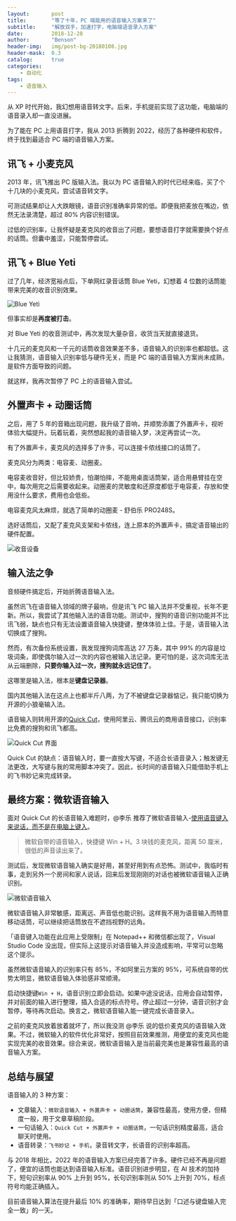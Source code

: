 ```yaml
---
layout:       post
title:        "等了十年，PC 端能用的语音输入方案来了"
subtitle:     "解放双手，加速打字，电脑端语音录入方案"
date:         2018-12-28
author:       "Benson"
header-img:   img/post-bg-20180108.jpg
header-mask:  0.3
catalog:      true
categories:
    - 自动化
tags:
    - 语音输入
---
```


从 XP 时代开始，我幻想用语音转文字。后来，手机提前实现了这功能，电脑端的语音录入却一直没进展。

为了能在 PC 上用语音打字，我从 2013 折腾到 2022，经历了各种硬件和软件，终于找到最适合 PC 端的语音输入方案。

## 讯飞 + 小麦克风

2013 年，讯飞推出 PC 版输入法。我以为 PC 语音输入的时代已经来临，买了个十几块的小麦克风，尝试语音转文字。

可测试结果却让人大跌眼镜，语音识别准确率异常的低。即便我把麦放在嘴边，依然无法录清楚，超过 80% 内容识别错误。

过低的识别率，让我怀疑是麦克风的收音出了问题，要想语音打字就需要换个好点的话筒。但囊中羞涩，只能暂停尝试。

## 讯飞 + Blue Yeti

过了几年，经济宽裕点后，下单网红录音话筒 Blue Yeti，幻想着 4 位数的话筒能带来完美的收音识别效果。

![Blue Yeti](http://tc.seoipo.com/20181228052211.png?imageMogr2/thumbnail/!60p)

但事实却是**再度被打击**。

对 Blue Yeti 的收音测试中，再次发现大量杂音，收货当天就直接退货。

十几元的麦克风和一千元的话筒收音效果差不多，语音输入的识别率也都超低。这让我猜测，语音输入识别率低与硬件无关，而是 PC 端的语音输入方案尚未成熟，是软件方面导致的问题。

就这样，我再次暂停了 PC 上的语音输入尝试。

## 外置声卡 + 动圈话筒

之后，用了 5 年的音箱出现问题，我升级了音响，并顺势添置了外置声卡，视听体验大幅提升。玩着玩着，突然想起我的语音输入梦，决定再尝试一次。

有了外置声卡，麦克风的选择多了许多，可以连接卡侬线接口的话筒了。

麦克风分为两类：电容麦、动圈麦。

电容麦收音好，但比较娇贵，怕潮怕摔，不能用桌面话筒架，适合用悬臂挂在空中，每次用完之后需要收起来。动圈麦的灵敏度和还原度都低于电容麦，存放和使用没什么要求，费用也会低些。

电容麦克风太麻烦，就选了简单的动圈麦 - 舒伯乐 PRO248S。

选好话筒后，又配了麦克风支架和卡侬线，连上原本的外置声卡，搞定语音输出的硬件配置。

![收音设备](http://tc.seoipo.com/2022-05-25-18-02-54.jpg?imageMogr2/thumbnail/!15p)

## 输入法之争

音频硬件搞定后，开始折腾语音输入法。

虽然讯飞在语音输入领域的牌子最响，但是讯飞 PC 输入法并不受重视，长年不更新。所以，我尝试了其他输入法的语音功能。测试中，搜狗的语音识别功能并不比讯飞弱，缺点也只有无法设置语音输入快捷键，整体体验上佳。于是，语音输入法切换成了搜狗。

然而，有次备份系统设置，我发现搜狗词库高达 27 万条，其中 99% 的内容是垃圾词条，即使偶尔输入过一次的内容也被输入法记录。更可怕的是，这次词库无法从云端删除，**只要你输入过一次，搜狗就永远记住了**。

这哪里是输入法，根本是**键盘记录器**。

国内其他输入法在这点上也都半斤八两，为了不被键盘记录器惦记，我只能切换为开源的小狼毫输入法。

语音输入则转用开源的[Quick Cut](https://github.com/HaujetZhao/QuickCut)，使用阿里云、腾讯云的商用语音接口，识别率比免费的搜狗和讯飞都高。

![Quick Cut 界面](http://tc.seoipo.com/2022-05-25-18-08-06.png?imageMogr2/thumbnail/!60p)

Quick Cut 的缺点：语音输入时，要一直按大写键，不适合长语音录入；触发键无法更改，大写键与我的常用脚本冲突了。因此，长时间的语音输入只能借助手机上的飞书妙记来完成转录。

## 最终方案：微软语音输入

面对 Quick Cut 的长语音输入难题时，@李乐 推荐了微软语音输入-[使用语音键入来说话，而不是在电脑上键入](https://support.microsoft.com/zh-cn/windows/%E4%BD%BF%E7%94%A8%E8%AF%AD%E9%9F%B3%E9%94%AE%E5%85%A5%E6%9D%A5%E8%AF%B4%E8%AF%9D-%E8%80%8C%E4%B8%8D%E6%98%AF%E5%9C%A8%E7%94%B5%E8%84%91%E4%B8%8A%E9%94%AE%E5%85%A5-fec94565-c4bd-329d-e59a-af033fa5689f)。
> 微软自带的语音输入，快捷键 Win + H。3 块钱的麦克风，距离 50 厘米，很低的声音读出来了。

测试后，发现微软语音输入确实是好用，甚至好用到有点恐怖。测试中，我临时有事，走到另外一个房间和家人说话，回来后发现刚刚的对话也被微软语音输入正确识别。

![微软语音输入](http://tc.seoipo.com/2022-05-25-18-13-17.png)

微软语音输入非常敏感，距离远、声音低也能识别。这样我不用为语音输入而特意移动话筒，可以继续把话筒放在不遮挡视野的远角。

「语音键入功能在此应用上受限制」在 Notepad++ 和微信都出现了，Visual Studio Code 没出现，但实际上这提示对语音输入并没造成影响，平常可以忽略这个提示。

虽然微软语音输入的识别率只有 85%，不如阿里云方案的 95%，可系统自带的优势太明显，微软语音输入体验感非常顺滑。

启动快捷键`Win + H`，语音识别立即会启动。如果中途没说话，应用会自动暂停，并对前面的输入进行整理，插入合适的标点符号。停止超过一分钟，语音识别才会暂停，等待再次启动。换言之，微软语音输入能一键完成长语音录入。

之前的麦克风放着放着就坏了，所以我没测 @李乐 说的低价麦克风的语音输入效果。不过，微软输入的软件优化非常好，按照目前效果推测，用便宜的麦克风也能实现完美的收音效果。综合来说，微软语音输入是当前最完美也是兼容性最高的语音输入方案。

## 总结与展望

语音输入的 3 种方案：

* 文章输入：`微软语音输入 + 外置声卡 + 动圈话筒`，兼容性最高，使用方便，但精度一般，用于文章草稿阶段。
* 一句话输入：`Quick Cut + 外置声卡 + 动圈话筒`，一句话识别精度最高，适合聊天时使用。
* 语音转录：`飞书妙记 + 手机`，录音转文字，长语音的识别率超高。

与 2018 年相比，2022 年的语音输入方案已经完善了许多。硬件已经不再是问题了，便宜的话筒也能达到语音输入标准。语音识别进步明显，在 AI 技术的加持下，短句识别率从 90% 上升到 95%，长句识别率则从 50% 上升到 70%，标点符号均能正确插入。

目前语音输入算法在提升最后 10% 的准确率，期待早日达到「口述与键盘输入完全一致」的一天。
